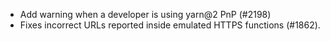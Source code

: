 - Add warning when a developer is using yarn@2 PnP (#2198)
- Fixes incorrect URLs reported inside emulated HTTPS functions (#1862).
